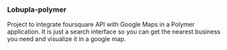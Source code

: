 ### Lobupla-polymer
Project to integrate foursquare API with Google Maps in a Polymer application. It is just a search interface so you can get the nearest business you need and visualize it in a google map.
